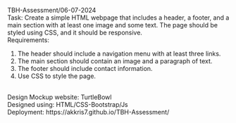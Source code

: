 TBH-Assessment/06-07-2024 <br>
Task: Create a simple HTML webpage that includes a header, a footer, and a main section with at least one image and some text. The page should be styled using CSS, and it should be responsive.<br>
Requirements:<br>
1. The header should include a navigation menu with at least three links.
2. The main section should contain an image and a paragraph of text.
3. The footer should include contact information.
4. Use CSS to style the page.
<br>
Design Mockup website: TurtleBowl<br>
Designed using: HTML/CSS-Bootstrap/Js <br>
Deployment: https://akkris7.github.io/TBH-Assessment/
